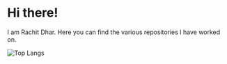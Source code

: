 # Hi there!

I am Rachit Dhar. Here you can find the various repositories I have worked on.

 ![Top Langs](https://github-readme-stats.vercel.app/api/top-langs/?username=rachitdhar&hide=css,scss,html,jupyter%20notebook,Visual%20Basic%20.NET&theme=algolia)



